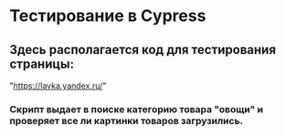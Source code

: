 # Тестирование в Cypress
## Здесь располагается код для тестирования страницы:
"https://lavka.yandex.ru/"
### Скрипт выдает в поиске категорию товара "овощи" и проверяет все ли картинки товаров загрузились.  
